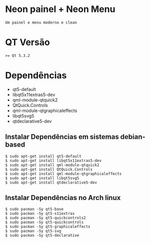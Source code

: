 # Neon painel + Neon Menu
```
Um painel e menu moderno e clean
```

# QT Versão
```
>= Qt 5.3.2
```

# Dependências
- qt5-default
- libqt5x11extras5-dev
- qml-module-qtquick2
- QtQuick.Controls
- qml-module-qtgraphicaleffects
- libqt5svg5
- qtdeclarative5-dev

## Instalar Dependências em sistemas debian-based
```
$ sudo apt-get install qt5-default
$ sudo apt-get install libqt5x11extras5-dev
$ sudo apt-get install qml-module-qtquick2
$ sudo apt-get install QtQuick.Controls
$ sudo apt-get install qml-module-qtgraphicaleffects
$ sudo apt-get install libqt5svg5
$ sudo apt-get install qtdeclarative5-dev
```

## Instalar Dependências no Arch linux
```
$ sudo pacman -Sy qt5-base
$ sudo pacman -Sy qt5-x11extras
$ sudo pacman -Sy qt5-quickcontrols2
$ sudo pacman -Sy qt5-quickcontrols
$ sudo pacman -Sy qt5-graphicaleffects
$ sudo pacman -Sy qt5-svg
$ sudo pacman -Sy qt5-declarative
```



